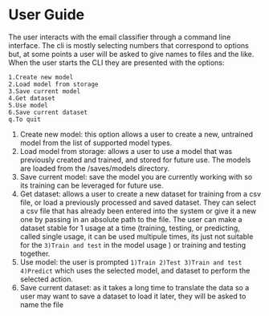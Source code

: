 # User Guide
The user interacts with the email classifier through a command line interface.
The cli is mostly selecting numbers that correspond to options but, at some points a user will be asked to give names to files and the like.
When the user starts the CLI they are presented with the options: 
```
1.Create new model  
2.Load model from storage   
3.Save current model   
4.Get dataset   
5.Use model  
6.Save current dataset   
q.To quit  
```
1) Create new model: this option allows a user to create a new, untrained model from the list of supported model types.
2) Load model from storage: allows a user to use a model that was previously created and trained, and stored for future use. The models are loaded from the /saves/models directory.
3) Save current model: save the model you are currently working with so its training can be leveraged for future use.
4) Get dataset: allows a user to create a new dataset for training from a csv file, or load a previously processed and saved dataset. They can select a csv file that has already been entered into the system or give it a new one by passing in an absolute path to the file. The user can make a dataset stable for 1 usage at a time (training, testing, or predicting, called single usage, it can be used multipule times, its just not suitable for the ```3)Train and test``` in the model usage ) or training and testing together.
5) Use model: the user is prompted ```1)Train 2)Test 3)Train and test 4)Predict``` which uses the selected model, and dataset to perform the selected action.
6) Save current dataset: as it takes a long time to translate the data so a user may want to save a dataset to load it later, they will be asked to name the file


